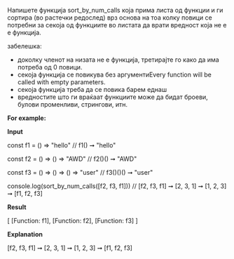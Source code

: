 Напишете функција sort_by_num_calls која прима листа од функции и ги сортира (во растечки редослед) врз основа на тоа колку повици се потребни за секоја од функциите во листата да врати вредност која не е е функција.

забелешка:

- доколку членот на низата не е функција, третирајте го како да има потреба од 0 повици.
- секоја функција се повикува без аргументиEvery function will be called with empty parameters.
- секоја функција треба да се повика барем еднаш
- вредностите што ги враќаат функциите може да бидат броеви, булови променливи, стрингови, итн.

**For example:**

**Input**

const f1 = () => "hello"
// f1() ➞ "hello"

const f2 = () => () => "AWD"
// f2()() ➞ "AWD"

const f3 = () => () => () => "user"
// f3()()() ➞ "user"

console.log(sort_by_num_calls([f2, f3, f1]))
// [f2, f3, f1] ➞ [2, 3, 1] ➞ [1, 2, 3] ➞ [f1, f2, f3]

**Result**

[ [Function: f1], [Function: f2], [Function: f3] ]

**Explanation**

[f2, f3, f1] ➞ [2, 3, 1] ➞ [1, 2, 3] ➞ [f1, f2, f3]